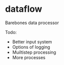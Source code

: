 # dataflow
Barebones data processor

Todo:
- Better input system
- Options of logging
- Muiltistep processing
- More processes
